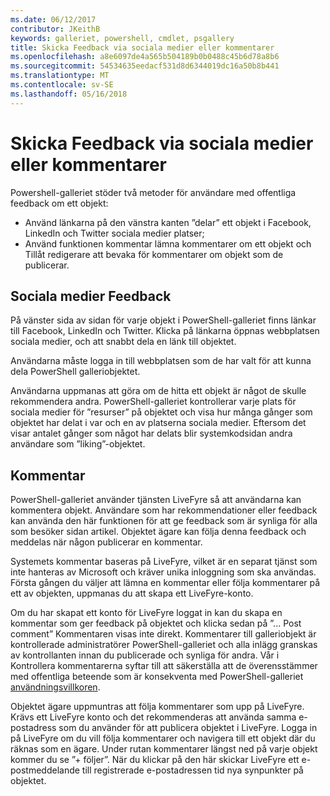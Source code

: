```yaml
---
ms.date: 06/12/2017
contributor: JKeithB
keywords: galleriet, powershell, cmdlet, psgallery
title: Skicka Feedback via sociala medier eller kommentarer
ms.openlocfilehash: a8e6097de4a565b504189b0b0488c45b6d78a8b6
ms.sourcegitcommit: 54534635eedacf531d8d6344019dc16a50b8b441
ms.translationtype: MT
ms.contentlocale: sv-SE
ms.lasthandoff: 05/16/2018
---
```

# <a name="providing-feedback-via-social-media-or-comments"></a>Skicka Feedback via sociala medier eller kommentarer

Powershell-galleriet stöder två metoder för användare med offentliga feedback om ett objekt:

- Använd länkarna på den vänstra kanten ”delar” ett objekt i Facebook, LinkedIn och Twitter sociala medier platser;
- Använd funktionen kommentar lämna kommentarer om ett objekt och Tillåt redigerare att bevaka för kommentarer om objekt som de publicerar.

## <a name="social-media-feedback"></a>Sociala medier Feedback

På vänster sida av sidan för varje objekt i PowerShell-galleriet finns länkar till Facebook, LinkedIn och Twitter.
Klicka på länkarna öppnas webbplatsen sociala medier, och att snabbt dela en länk till objektet.

Användarna måste logga in till webbplatsen som de har valt för att kunna dela PowerShell galleriobjektet.

Användarna uppmanas att göra om de hitta ett objekt är något de skulle rekommendera andra.
PowerShell-galleriet kontrollerar varje plats för sociala medier för ”resurser” på objektet och visa hur många gånger som objektet har delat i var och en av platserna sociala medier.
Eftersom det visar antalet gånger som något har delats blir systemkodsidan andra användare som ”liking”-objektet.


## <a name="comments"></a>Kommentar

PowerShell-galleriet använder tjänsten LiveFyre så att användarna kan kommentera objekt.
Användare som har rekommendationer eller feedback kan använda den här funktionen för att ge feedback som är synliga för alla som besöker sidan artikel.
Objektet ägare kan följa denna feedback och meddelas när någon publicerar en kommentar.

Systemets kommentar baseras på LiveFyre, vilket är en separat tjänst som inte hanteras av Microsoft och kräver unika inloggning som ska användas.
Första gången du väljer att lämna en kommentar eller följa kommentarer på ett av objekten, uppmanas du att skapa ett LiveFyre-konto.

Om du har skapat ett konto för LiveFyre loggat in kan du skapa en kommentar som ger feedback på objektet och klicka sedan på ”... Post comment” Kommentaren visas inte direkt.
Kommentarer till galleriobjekt är kontrollerade administratörer PowerShell-galleriet och alla inlägg granskas av kontrollanten innan du publicerade och synliga för andra.
Vår i Kontrollera kommentarerna syftar till att säkerställa att de överensstämmer med offentliga beteende som är konsekventa med PowerShell-galleriet [användningsvillkoren](https://www.powershellgallery.com/policies/Terms).

Objektet ägare uppmuntras att följa kommentarer som upp på LiveFyre.
Krävs ett LiveFyre konto och det rekommenderas att använda samma e-postadress som du använder för att publicera objektet i LiveFyre.
Logga in på LiveFyre om du vill följa kommentarer och navigera till ett objekt där du räknas som en ägare.
Under rutan kommentarer längst ned på varje objekt kommer du se ”+ följer”.
När du klickar på den här skickar LiveFyre ett e-postmeddelande till registrerade e-postadressen tid nya synpunkter på objektet.